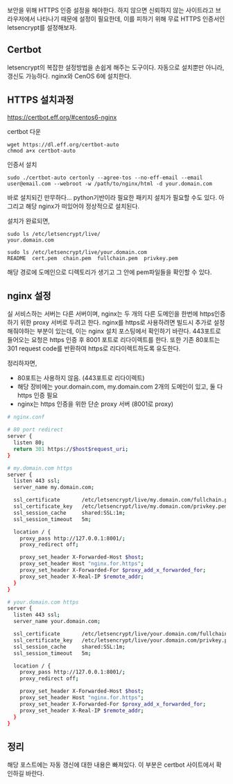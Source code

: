 보안을 위해 HTTPS 인증 설정을 해야한다. 하지 않으면 신뢰하지 않는 사이트라고 브라우저에서 나타나기 때문에 설정이 필요한데, 이를 피하기 위해 무료 HTTPS 인증서인 letsencrypt를 설정해보자.

## Certbot

letsencrypt의 복잡한 설정방법을 손쉽게 해주는 도구이다. 자동으로 설치뿐만 아니라, 갱신도 가능하다. nginx와 CenOS 6에 설치한다.

## HTTPS 설치과정

https://certbot.eff.org/#centos6-nginx

certbot 다운

```
wget https://dl.eff.org/certbot-auto
chmod a+x certbot-auto
```

인증서 설치

```
sudo ./certbot-auto certonly --agree-tos --no-eff-email --email user@email.com --webroot -w /path/to/nginx/html -d your.domain.com
```

바로 설치되긴 만무하다... python기반이라 필요한 패키지 설치가 필요할 수도 있다. 아 그리고 해당 nginx가 떠있어야 정상적으로 설치된다.

설치가 완료되면,

```
sudo ls /etc/letsencrypt/live/
your.domain.com

sudo ls /etc/letsencrypt/live/your.domain.com
README  cert.pem  chain.pem  fullchain.pem  privkey.pem
```

해당 경로에 도메인으로 디렉토리가 생기고 그 안에 pem파일들을 확인할 수 있다.

## nginx 설정

실 서비스하는 서버는 다른 서버이며, nginx는 두 개의 다른 도메인을 한번에 https인증하기 위한 proxy 서버로 두려고 한다.
nginx를 https로 사용하려면 빌드시 추가로 설정해줘야하는 부분이 있는데, 이는 nginx 설치 포스팅에서 확인하기 바란다.
443포트로 들어오는 요청은 https 인증 후 8001 포트로 리다이렉트를 한다.
또한 기존 80포트는 301 request code를 반환하여 https로 리다이렉트하도록 유도한다.

정리하자면,

* 80포트는 사용하지 않음. (443포트로 리다이렉트)
* 해당 장비에는 your.domain.com, my.domain.com 2개의 도메인이 있고, 둘 다 https 인증 필요
* nginx는 https 인증을 위한 단순 proxy 서버 (8001로 proxy)


```sh
# nginx.conf

# 80 port redirect
server {
  listen 80;
  return 301 https://$host$request_uri;
}

# my.domain.com https
server {
  listen 443 ssl;
  server_name my.domain.com;

  ssl_certificate       /etc/letsencrypt/live/my.domain.com/fullchain.pem;
  ssl_certificate_key   /etc/letsencrypt/live/my.domain.com/privkey.pem;
  ssl_session_cache     shared:SSL:1m;
  ssl_session_timeout   5m;

  location / {
    proxy_pass http://127.0.0.1:8001/;
    proxy_redirect off;

    proxy_set_header X-Forwarded-Host $host;
    proxy_set_header Host "nginx.for.https";
    proxy_set_header X-Forwarded-For $proxy_add_x_forwarded_for;
    proxy_set_header X-Real-IP $remote_addr;
  }  
}

# your.domain.com https
server {
  listen 443 ssl;
  server_name your.domain.com;

  ssl_certificate       /etc/letsencrypt/live/your.domain.com/fullchain.pem;
  ssl_certificate_key   /etc/letsencrypt/live/your.domain.com/privkey.pem;
  ssl_session_cache     shared:SSL:1m;
  ssl_session_timeout   5m;

  location / {
    proxy_pass http://127.0.0.1:8001/;
    proxy_redirect off;

    proxy_set_header X-Forwarded-Host $host;
    proxy_set_header Host "nginx.for.https";
    proxy_set_header X-Forwarded-For $proxy_add_x_forwarded_for;
    proxy_set_header X-Real-IP $remote_addr;
  }  
}
```

## 정리

해당 포스트에는 자동 갱신에 대한 내용은 빠져있다. 이 부분은 certbot 사이트에서 확인하길 바란다.

